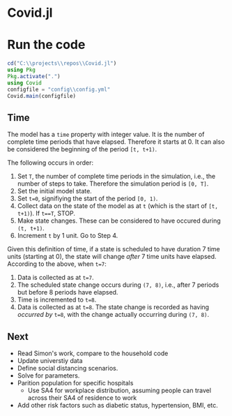 # Covid.jl

# Run the code

```julia
cd("C:\\projects\\repos\\Covid.jl")
using Pkg
Pkg.activate(".")
using Covid
configfile = "config\\config.yml"
Covid.main(configfile)
```

## Time

The model has a `time` property with integer value.
It is the number of complete time periods that have elapsed.
Therefore it starts at 0.
It can also be considered the beginning of the period `[t, t+1)`.

The following occurs in order:

1. Set `T`, the number of complete time periods in the simulation, i.e., the number of steps to take. Therefore the simulation period is `[0, T]`.
2. Set the initial model state.
3. Set `t=0`, signifiying the start of the period `[0, 1)`.
4. Collect data on the state of the model as at `t` (which is the start of `[t, t+1)`). If `t==T`, STOP.
5. Make state changes. These can be considered to have occured during `(t, t+1)`.
6. Increment `t` by 1 unit. Go to Step 4.

Given this definition of time, if a state is scheduled to have duration 7 time units (starting at 0),
the state will change _after_ 7 time units have elapsed.
According to the above, when `t=7`:

1. Data is collected as at `t=7`.
2. The scheduled state change occurs during `(7, 8)`, i.e., after 7 periods but before 8 periods have elapsed.
3. Time is incremented to `t=8`.
4. Data is collected as at `t=8`. The state change is recorded as having _occurred by_ `t=8`, with the change actually occurring during `(7, 8)`.

## Next

- Read Simon's work, compare to the household code
- Update universtiy data
- Define social distancing scenarios.
- Solve for parameters.
- Parition population for specific hospitals
    - Use SA4 for workplace distribution, assuming people can travel across their SA4 of residence to work
- Add other risk factors such as diabetic status, hypertension, BMI, etc.